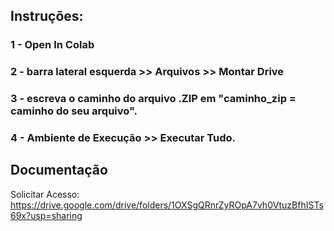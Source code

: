 ## Instruções:  
### 1 - Open In Colab
### 2 - barra lateral esquerda >> Arquivos >> Montar Drive
### 3 - escreva o caminho do arquivo .ZIP em "caminho_zip = caminho do seu arquivo".
### 4 - Ambiente de Execução >> Executar Tudo.

## Documentação
   Solicitar Acesso: https://drive.google.com/drive/folders/1OXSgQRnrZyROpA7vh0VtuzBfhISTs69x?usp=sharing
